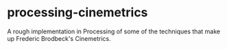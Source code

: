 processing-cinemetrics
======================

A rough implementation in Processing of some of the techniques that make up Frederic Brodbeck's Cinemetrics.
